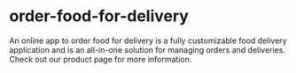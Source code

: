 # order-food-for-delivery
An online app to order food for delivery is a fully customizable food delivery application and is an all-in-one solution for managing orders and deliveries. Check out our product page for more information.
